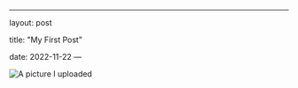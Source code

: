 ---
layout: post

title: "My First Post"

date: 2022-11-22
—

![A picture I uploaded](/blogdemo/picturename.jpg)
